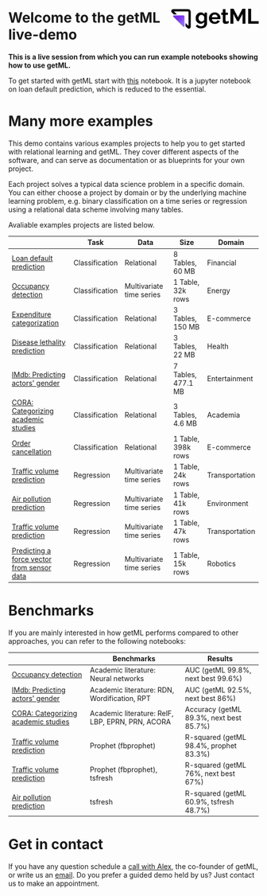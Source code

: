 <img src="assets/getml_logo.png" 
     width="35%" 
     align=right
     alt="getML logo"
     style="margin-top: 1.5rem;">

# Welcome to the getML live-demo

**This is a live session from which you can run example notebooks showing how to use getML.**

To get started with getML start with [this](loans_demo.ipynb) notebook. It is a jupyter notebook on loan default prediction, which is reduced to the essential.


# Many more examples

This demo contains various examples projects to help you to get started
with relational learning and getML. They cover different aspects of the software, and can serve as documentation or
as blueprints for your own project.

Each project solves a typical data science problem in a specific domain. You
can either choose a project by domain or by the underlying machine learning
problem, e.g. binary classification on a time series or regression using a
relational data scheme involving many tables.

Avaliable examples projects are listed below.

|                                                                | Task           | Data                     | Size               | Domain         |
| -------------------------------------------------------------- | -------------- | ------------------------ | ------------------ | -------------- |
| [Loan default prediction](loans_demo.ipynb)                    | Classification | Relational               | 8 Tables, 60 MB    | Financial      |
| [Occupancy detection](occupancy_demo.ipynb)                    | Classification | Multivariate time series | 1 Table, 32k rows  | Energy         |
| [Expenditure categorization](consumer_expenditures_demo.ipynb) | Classification | Relational               | 3 Tables, 150 MB   | E-commerce     |
| [Disease lethality prediction](atherosclerosis_demo.ipynb)     | Classification | Relational               | 3 Tables, 22 MB    | Health         |
| [IMdb: Predicting actors' gender](imdb_demo.ipynb)             | Classification | Relational               | 7 Tables, 477.1 MB | Entertainment  |
| [CORA: Categorizing academic studies](cora_demo.ipynb)         | Classification | Relational               | 3 Tables, 4.6 MB   | Academia       |
| [Order cancellation](online_retail_demo.ipynb)                 | Classification | Relational               | 1 Table, 398k rows | E-commerce     |
| [Traffic volume prediction](interstate94_demo.ipynb)           | Regression     | Multivariate time series | 1 Table, 24k rows  | Transportation |
| [Air pollution prediction](air_pollution_demo.ipynb)           | Regression     | Multivariate time series | 1 Table, 41k rows  | Environment    |
| [Traffic volume prediction](dodgers_demo.ipynb)                | Regression     | Multivariate time series | 1 Table, 47k rows  | Transportation |
| [Predicting a force vector from sensor data](robot-demo.ipynb) | Regression     | Multivariate time series | 1 Table, 15k rows  | Robotics       |

# Benchmarks

If you are mainly interested in how getML performs compared to other approaches, you can refer to the following notebooks:

|                                                                | Benchmarks                                        | Results                                 |
| -------------------------------------------------------------- | ------------------------------------------------- |---------------------------------------- |
| [Occupancy detection](occupancy_demo.ipynb)                    | Academic literature: Neural networks              | AUC (getML 99.8%, next best 99.6%)      | 
| [IMdb: Predicting actors' gender](imdb_demo.ipynb)             | Academic literature: RDN, Wordification, RPT      | AUC (getML 92.5%, next best 86%)        |
| [CORA: Categorizing academic studies](cora_demo.ipynb)         | Academic literature: RelF, LBP, EPRN, PRN, ACORA  | Accuracy (getML 89.3%, next best 85.7%) |
| [Traffic volume prediction](interstate94_demo.ipynb)           | Prophet (fbprophet)                               | R-squared (getML 98.4%, prophet 83.3%)  |
| [Traffic volume prediction](dodgers_demo.ipynb)                | Prophet (fbprophet), tsfresh                      | R-squared (getML 76%, next best 67%)    |
| [Air pollution prediction](air_pollution_demo.ipynb)           | tsfresh                                           | R-squared (getML 60.9%, tsfresh 48.7%)  |

# Get in contact

If you have any question schedule a [call with Alex](https://go.getml.com/meetings/alexander-uhlig/getml-demo), the co-founder of getML, or write us an [email](team@getml.com). Do you prefer a guided demo held by us? Just contact us to make an appointment.

